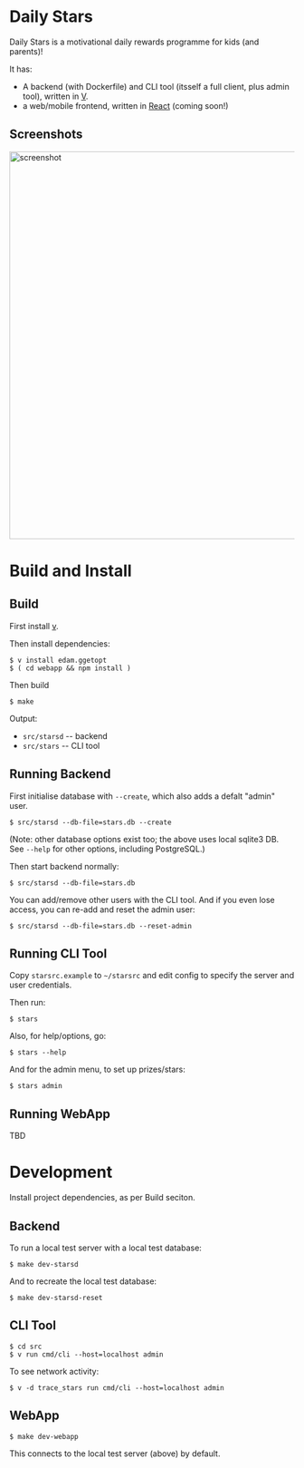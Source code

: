 Daily Stars
===========

Daily Stars is a motivational daily rewards programme for kids (and parents)!

It has:
* A backend (with Dockerfile) and CLI tool (itsself a full client, plus admin tool), written in [V](http://vlang.io).
* a web/mobile frontend, written in [React](https://react.dev/) (coming soon!)

Screenshots
-----------
<img width="684" alt="screenshot" src="https://github.com/edam/stars/assets/3274122/7e76ddcb-57ff-4edb-8786-70a58c7f2e78">

Build and Install
=================

Build
-----

First install [v](vlang.io).

Then install dependencies:

``` Shell
$ v install edam.ggetopt
$ ( cd webapp && npm install )
```

Then build

``` Shell
$ make
```

Output:
* `src/starsd` -- backend
* `src/stars` -- CLI tool

Running Backend
---------------

First initialise database with `--create`, which also adds a defalt "admin"
user.

``` Shell
$ src/starsd --db-file=stars.db --create
```

(Note: other database options exist too; the above uses local sqlite3 DB. See
`--help` for other options, including PostgreSQL.)

Then start backend normally:

``` Shell
$ src/starsd --db-file=stars.db
```

You can add/remove other users with the CLI tool.  And if you even lose access,
you can re-add and reset the admin user:

``` Shell
$ src/starsd --db-file=stars.db --reset-admin
```

Running CLI Tool
----------------

Copy `starsrc.example` to `~/starsrc` and edit config to specify the server and
user credentials.

Then run:

``` Shell
$ stars
```

Also, for help/options, go:

``` Shell
$ stars --help
```

And for the admin menu, to set up prizes/stars:

``` Shell
$ stars admin
```

Running WebApp
--------------

TBD

Development
===========

Install project dependencies, as per Build seciton.

Backend
-------

To run a local test server with a local test database:

``` Shell
$ make dev-starsd
```

And to recreate the local test database:

``` Shell
$ make dev-starsd-reset
```

CLI Tool
--------

``` Shell
$ cd src
$ v run cmd/cli --host=localhost admin
```

To see network activity:

``` Shell
$ v -d trace_stars run cmd/cli --host=localhost admin
```

WebApp
------

``` Shell
$ make dev-webapp
```

This connects to the local test server (above) by default.
